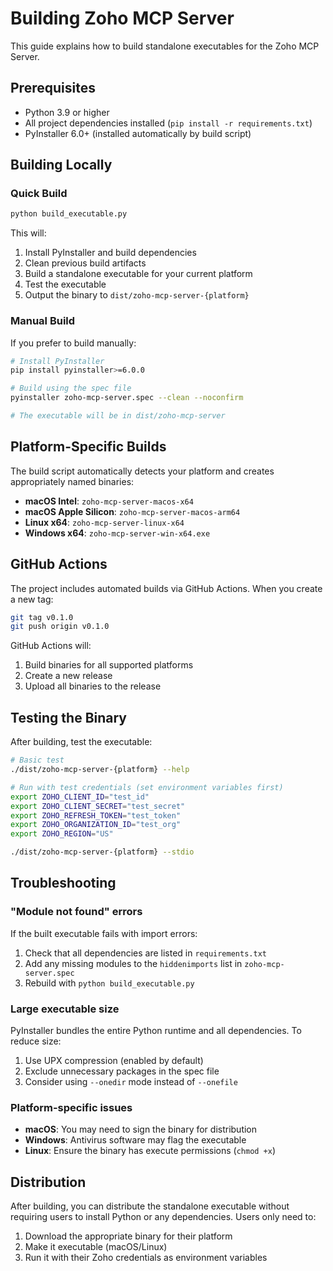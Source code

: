 # Building Zoho MCP Server

This guide explains how to build standalone executables for the Zoho MCP Server.

## Prerequisites

- Python 3.9 or higher
- All project dependencies installed (`pip install -r requirements.txt`)
- PyInstaller 6.0+ (installed automatically by build script)

## Building Locally

### Quick Build

```bash
python build_executable.py
```

This will:
1. Install PyInstaller and build dependencies
2. Clean previous build artifacts
3. Build a standalone executable for your current platform
4. Test the executable
5. Output the binary to `dist/zoho-mcp-server-{platform}`

### Manual Build

If you prefer to build manually:

```bash
# Install PyInstaller
pip install pyinstaller>=6.0.0

# Build using the spec file
pyinstaller zoho-mcp-server.spec --clean --noconfirm

# The executable will be in dist/zoho-mcp-server
```

## Platform-Specific Builds

The build script automatically detects your platform and creates appropriately named binaries:

- **macOS Intel**: `zoho-mcp-server-macos-x64`
- **macOS Apple Silicon**: `zoho-mcp-server-macos-arm64`
- **Linux x64**: `zoho-mcp-server-linux-x64`
- **Windows x64**: `zoho-mcp-server-win-x64.exe`

## GitHub Actions

The project includes automated builds via GitHub Actions. When you create a new tag:

```bash
git tag v0.1.0
git push origin v0.1.0
```

GitHub Actions will:
1. Build binaries for all supported platforms
2. Create a new release
3. Upload all binaries to the release

## Testing the Binary

After building, test the executable:

```bash
# Basic test
./dist/zoho-mcp-server-{platform} --help

# Run with test credentials (set environment variables first)
export ZOHO_CLIENT_ID="test_id"
export ZOHO_CLIENT_SECRET="test_secret"
export ZOHO_REFRESH_TOKEN="test_token"
export ZOHO_ORGANIZATION_ID="test_org"
export ZOHO_REGION="US"

./dist/zoho-mcp-server-{platform} --stdio
```

## Troubleshooting

### "Module not found" errors

If the built executable fails with import errors:

1. Check that all dependencies are listed in `requirements.txt`
2. Add any missing modules to the `hiddenimports` list in `zoho-mcp-server.spec`
3. Rebuild with `python build_executable.py`

### Large executable size

PyInstaller bundles the entire Python runtime and all dependencies. To reduce size:

1. Use UPX compression (enabled by default)
2. Exclude unnecessary packages in the spec file
3. Consider using `--onedir` mode instead of `--onefile`

### Platform-specific issues

- **macOS**: You may need to sign the binary for distribution
- **Windows**: Antivirus software may flag the executable
- **Linux**: Ensure the binary has execute permissions (`chmod +x`)

## Distribution

After building, you can distribute the standalone executable without requiring users to install Python or any dependencies. Users only need to:

1. Download the appropriate binary for their platform
2. Make it executable (macOS/Linux)
3. Run it with their Zoho credentials as environment variables
